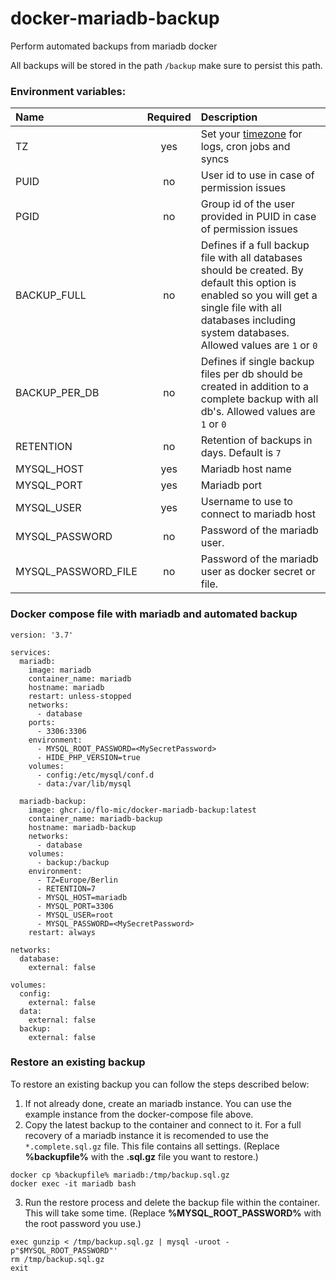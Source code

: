 # docker-mariadb-backup
Perform automated backups from mariadb docker

All backups will be stored in the path `/backup` make sure to persist this path.

### Environment variables:

| Name                | Required    | Description       |
| :---                |   :----:    | :---              |
| TZ                  | yes         | Set your [timezone](https://en.wikipedia.org/wiki/List_of_tz_database_time_zones) for logs, cron jobs and syncs |
| PUID                | no          | User id to use in case of permission issues |
| PGID                | no          | Group id of the user provided in PUID in case of permission issues |
| BACKUP_FULL         | no          | Defines if a full backup file with all databases should be created. By default this option is enabled so you will get a single file with all databases including system databases. Allowed values are `1` or `0` |
| BACKUP_PER_DB       | no          | Defines if single backup files per db should be created in addition to a complete backup with all db's. Allowed values are `1` or `0` |
| RETENTION    | no          | Retention of backups in days. Default is `7` |
| MYSQL_HOST          | yes         | Mariadb host name |
| MYSQL_PORT          | yes         | Mariadb port |
| MYSQL_USER          | yes         | Username to use to connect to mariadb host |
| MYSQL_PASSWORD      | no          | Password of the mariadb user.  |
| MYSQL_PASSWORD_FILE | no          | Password of the mariadb user as docker secret or file. |


### Docker compose file with mariadb and automated backup
```
version: '3.7'

services:
  mariadb:
    image: mariadb
    container_name: mariadb
    hostname: mariadb
    restart: unless-stopped
    networks:
      - database
    ports:
      - 3306:3306
    environment:
      - MYSQL_ROOT_PASSWORD=<MySecretPassword>
      - HIDE_PHP_VERSION=true
    volumes:
      - config:/etc/mysql/conf.d
      - data:/var/lib/mysql

  mariadb-backup:
    image: ghcr.io/flo-mic/docker-mariadb-backup:latest
    container_name: mariadb-backup
    hostname: mariadb-backup
    networks:
      - database
    volumes:
      - backup:/backup
    environment:
      - TZ=Europe/Berlin
      - RETENTION=7
      - MYSQL_HOST=mariadb
      - MYSQL_PORT=3306
      - MYSQL_USER=root
      - MYSQL_PASSWORD=<MySecretPassword>
    restart: always

networks:
  database: 
    external: false

volumes:
  config:
    external: false
  data:
    external: false
  backup: 
    external: false
```

### Restore an existing backup

To restore an existing backup you can follow the steps described below:

1. If not already done, create an mariadb instance. You can use the example instance from the docker-compose file above.
2. Copy the latest backup to the container and connect to it. For a full recovery of a mariadb instance it is recomended to use the `*.complete.sql.gz` file. This file contains all settings. (Replace **%backupfile%** with the **.sql.gz** file you want to restore.)
```
docker cp %backupfile% mariadb:/tmp/backup.sql.gz
docker exec -it mariadb bash
```
3. Run the restore process and delete the backup file within the container. This will take some time. (Replace **%MYSQL_ROOT_PASSWORD%** with the root password you use.)
```
exec gunzip < /tmp/backup.sql.gz | mysql -uroot -p"$MYSQL_ROOT_PASSWORD"'
rm /tmp/backup.sql.gz
exit
```

